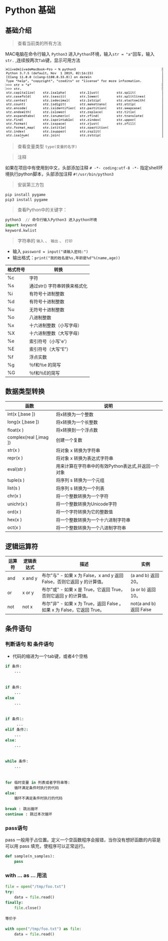 # Python 基础

## 基础介绍

>查看当前类的所有方法

MAC电脑在命令行输入 `Python3` 进入`Python`环境，输入`str = "a"`回车，输入`str.` ,连续按两次`Tab`键，显示可用方法

![](../python/imgs/python.png)

>查看变量类型 `type(变量的名字)`

> 注释

如果在项目中有使用到中文，头部添加注释 `# -*- coding:utf-8 -*-`
指定shell环境执行python脚本，头部添加注释 `#!/usr/bin/python3`

> 安装第三方包

```
pip install pygame
pip3 install pygame
```

> 查看Python中的关键字：

```python
python3  // 命令行输入Python3 进入python环境 
import keyword
keyword.kwlist
```

> 字符串的 `输入` 、 `输出` 、 `打印`

* 输入 `password = input("请输入密码:")`
* 输出格式：`print("我的姓名是%s,年龄是%d"%(name,age))`

| 格式符号 | 转换 |
| -- | -- |
| %c | 字符 |
| %s | 通过str() 字符串转换来格式化 |
| %i | 有符号十进制整数 |
| %d | 有符号十进制整数 |
| %u | 无符号十进制整数 |
| %o | 八进制整数 |
| %x | 十六进制整数（小写字母） |
| %X | 十六进制整数（大写字母） |
| %e | 索引符号（小写'e'）|
| %E | 索引符号（大写“E”）|
| %f | 浮点实数 |
| %g | ％f和％e 的简写 |
| %G | ％f和％E的简写 |

## 数据类型转换
| 函数 | 说明 |
| -- | -- |
| int(x [,base ]) | 将x转换为一个整数 |
| long(x [,base ]) | 将x转换为一个长整数 |
| float(x ) | 将x转换到一个浮点数 |
| complex(real [,imag ]) | 创建一个复数 |
| str(x ) | 将对象 x 转换为字符串 |
| repr(x ) | 将对象 x 转换为表达式字符串 |
| eval(str ) | 用来计算在字符串中的有效Python表达式,并返回一个对象 |
| tuple(s ) | 将序列 s 转换为一个元组 |
| list(s ) | 将序列 s 转换为一个列表 |
| chr(x ) | 将一个整数转换为一个字符 |
| unichr(x ) | 将一个整数转换为Unicode字符 |
| ord(x ) | 将一个字符转换为它的整数值 |
| hex(x ) | 将一个整数转换为一个十六进制字符串 |
| oct(x ) | 将一个整数转换为一个八进制字符串 |

##  逻辑运算符
| 运算符 | 逻辑表达式 | 描述 | 实例 |
| -- | -- | -- | -- |
| and | x and y | 布尔"与" - 如果 x 为 False，x and y 返回 False，否则它返回 y 的计算值。 | (a and b) 返回 20。 |
| or | x or y | 布尔"或" - 如果 x 是 True，它返回 True，否则它返回 y 的计算值。 | (a or b) 返回 10。 |
| not | not x | 布尔"非" - 如果 x 为 True，返回 False 。如果 x 为 False，它返回 True。 | not(a and b) 返回 False |

## 条件语句

###  判断语句 和 条件语句
* 代码的缩进为一个tab键，或者4个空格

```python
if 条件:
    ...


if 条件:
    ...
else 
    ...


if 条件1:
     ...
elif 条件2:
    ...
else:
    ...


while 条件:
    ...


for 临时变量 in 列表或者字符串等:
    循环满足条件时执行的代码
else:
    循环不满足条件时执行的代码

break : 跳出循环
continue : 跳过本次循环
```
### pass语句
pass 一般用于占位置。定义一个空函数程序会报错，当你没有想好函数的内容是可以用 pass 填充，使程序可以正常运行。
```python
def sample(n_samples):
    pass
```

### with ... as ... 用法
```python
file = open("/tmp/foo.txt")
try:
    data = file.read()
finally:
    file.close()

等价于

with open("/tmp/foo.txt") as file:
    data = file.read()
```